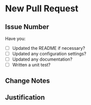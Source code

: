 # New Pull Request

## Issue Number

Have you:

- [ ] Updated the README if necessary?
- [ ] Updated any configuration settings?
- [ ] Updated any documentation?
- [ ] Written a unit test?

## Change Notes

## Justification
